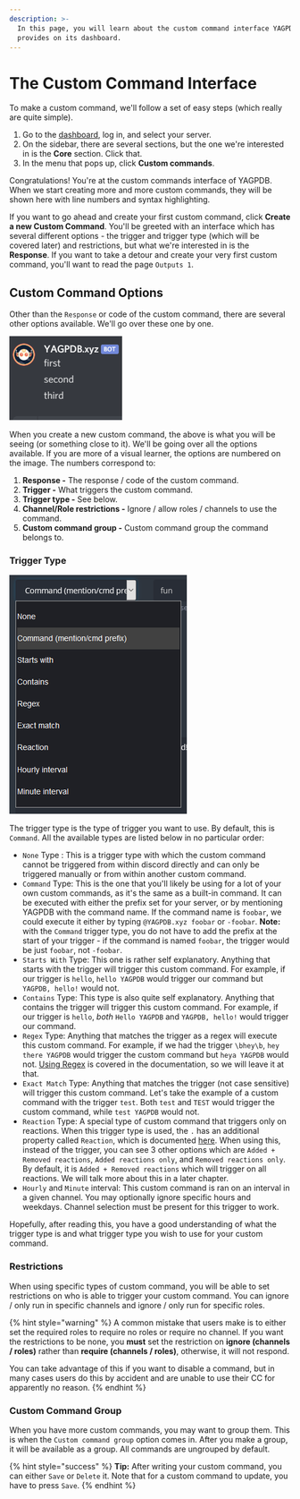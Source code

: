 ```yaml
---
description: >-
  In this page, you will learn about the custom command interface YAGPDB
  provides on its dashboard.
---
```


# The Custom Command Interface



To make a custom command, we'll follow a set of easy steps \(which really are quite simple\).

1. Go to the [dashboard](https://yagpdb.xyz/manage), log in, and select your server.
2. On the sidebar, there are several sections, but the one we're interested in is the **Core** section. Click that.
3. In the menu that pops up, click **Custom commands**.

Congratulations! You're at the custom commands interface of YAGPDB. When we start creating more and more custom commands, they will be shown here with line numbers and syntax highlighting.

If you want to go ahead and create your first custom command, click **Create a new Custom Command**. You'll be greeted with an interface which has several different options - the trigger and trigger type \(which will be covered later\) and restrictions, but what we're interested in is the **Response**. If you want to take a detour and create your very first custom command, you'll want to read the page `Outputs 1`.

## Custom Command Options

Other than the `Response` or code of the custom command, there are several other options available. We'll go over these one by one.

![](.gitbook/assets/image%20%2825%29.png)

When you create a new custom command, the above is what you will be seeing \(or something close to it\). We'll be going over all the options available. If you are more of a visual learner, the options are numbered on the image. The numbers correspond to:

1. **Response -** The response / code of the custom command.
2. **Trigger -** What triggers the custom command.
3. **Trigger type -** See below.
4. **Channel/Role restrictions -** Ignore / allow roles / channels to use the command.
5. **Custom command group -** Custom command group the command belongs to.

### Trigger Type

![](.gitbook/assets/image-1.png)

The trigger type is the type of trigger you want to use. By default, this is `Command`. All the available types are listed below in no particular order:

* `None` Type : This is a trigger type with which the custom command cannot be triggered from within discord directly and can only be triggered manually or from within another custom command.  
* `Command` Type: This is the one that you'll likely be using for a lot of your own custom commands, as it's the same as a built-in command. It can be executed with either the prefix set for your server, or by mentioning YAGPDB with the command name. If the command name is `foobar`, we could execute it either by typing `@YAGPDB.xyz foobar` or `-foobar`. **Note:** with the `Command` trigger type, you do not have to add the prefix at the start of your trigger - if the command is named `foobar`, the trigger would be just `foobar`, not `-foobar`. 
* `Starts With` Type: This one is rather self explanatory. Anything that starts with the trigger will trigger this custom command. For example, if our trigger is `hello`, `hello YAGPDB` would trigger our command but `YAGPDB, hello!` would not. 
* `Contains` Type: This type is also quite self explanatory. Anything that contains the trigger will trigger this custom command. For example, if our trigger is `hello`, _both_ `Hello YAGPDB` and `YAGPDB, hello!` would trigger our command. 
* `Regex` Type: Anything that matches the trigger as a regex will execute this custom command. For example, if we had the trigger `\bhey\b`, `hey there YAGPDB` would trigger the custom command but `heya YAGPDB` would not. [Using Regex](https://docs.yagpdb.xyz/reference/regex) is covered in the documentation, so we will leave it at that. 
* `Exact Match` Type: Anything that matches the trigger \(not case sensitive\) will trigger this custom command. Let's take the example of a custom command with the trigger `test`. Both `test` and `TEST` would trigger the custom command, while `test YAGPDB` would not. 
* `Reaction` Type: A special type of custom command that triggers only on reactions. When this trigger type is used, the `.` has an additional property called `Reaction`, which is documented [here](https://docs.yagpdb.xyz/reference/templates#reaction). When using this, instead of the trigger, you can see 3 other options which are `Added + Removed reactions`, `Added reactions only`, and `Removed reactions only`. By default, it is `Added + Removed reactions` which will trigger on all reactions. We will talk more about this in a later chapter. 
* `Hourly` and `Minute` interval: This custom command is ran on an interval in a given channel. You may optionally ignore specific hours and weekdays. Channel selection must be present for this trigger to work.

Hopefully, after reading this, you have a good understanding of what the trigger type is and what trigger type you wish to use for your custom command.

### Restrictions

When using specific types of custom command, you will be able to set restrictions on who is able to trigger your custom command. You can ignore / only run in specific channels and ignore / only run for specific roles.

{% hint style="warning" %}
A common mistake that users make is to either set the required roles to require no roles or require no channel. If you want the restrictions to be none, you **must** set the restriction on **ignore \(channels / roles\)** rather than **require \(channels / roles\)**, otherwise, it will not respond.

You can take advantage of this if you want to disable a command, but in many cases users do this by accident and are unable to use their CC for apparently no reason.
{% endhint %}

### Custom Command Group

When you have more custom commands, you may want to group them. This is when the `Custom command group` option comes in. After you make a group, it will be available as a group. All commands are ungrouped by default.

{% hint style="success" %}
**Tip:** After writing your custom command, you can either `Save` or `Delete` it. Note that for a custom command to update, you have to press `Save`.
{% endhint %}

